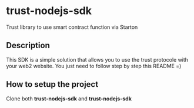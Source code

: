 # trust-nodejs-sdk
Trust library to use smart contract function via Starton

## Description
This SDK is a simple solution that allows you to use the trust protocole with your web2 website. You just need to follow step by step this README =)

## How to setup the project
Clone both **trust-nodejs-sdk** and **trust-nodejs-sdk** 
